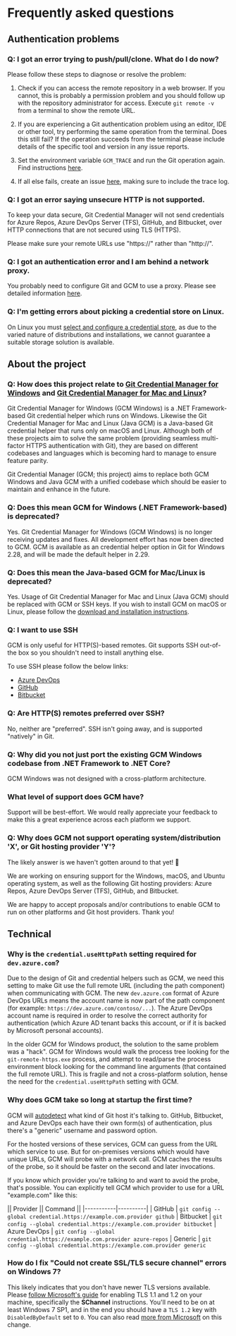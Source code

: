 # Frequently asked questions

## Authentication problems

### Q: I got an error trying to push/pull/clone. What do I do now?

Please follow these steps to diagnose or resolve the problem:

1. Check if you can access the remote repository in a web browser. If you cannot, this is probably a permission problem and you should follow up with the repository administrator for access. Execute `git remote -v` from a terminal to show the remote URL.

1. If you are experiencing a Git authentication problem using an editor, IDE or other tool, try performing the same operation from the terminal. Does this still fail? If the operation succeeds from the terminal please include details of the specific tool and version in any issue reports.

1. Set the environment variable `GCM_TRACE` and run the Git operation again. Find instructions [here](environment.md#GCM_TRACE).

1. If all else fails, create an issue [here](https://github.com/GitCredentialManager/git-credential-manager/issues/create), making sure to include the trace log.

### Q: I got an error saying unsecure HTTP is not supported.

To keep your data secure, Git Credential Manager will not send credentials for Azure Repos, Azure DevOps Server (TFS), GitHub, and Bitbucket, over HTTP connections that are not secured using TLS (HTTPS).

Please make sure your remote URLs use "https://" rather than "http://".

### Q: I got an authentication error and I am behind a network proxy.

You probably need to configure Git and GCM to use a proxy. Please see detailed information [here](https://aka.ms/gcm/httpproxy).

### Q: I'm getting errors about picking a credential store on Linux.

On Linux you must [select and configure a credential store](https://aka.ms/gcm/credstores), as due to the varied nature of distributions and installations, we cannot guarantee a suitable storage solution is available.

## About the project

### Q: How does this project relate to [Git Credential Manager for Windows](https://github.com/Microsoft/Git-Credential-Manager-for-Windows) and [Git Credential Manager for Mac and Linux](https://github.com/Microsoft/Git-Credential-Manager-for-Mac-and-Linux)?

Git Credential Manager for Windows (GCM Windows) is a .NET Framework-based Git credential helper which runs on Windows.
Likewise the Git Credential Manager for Mac and Linux (Java GCM) is a Java-based Git credential helper that runs only on macOS and Linux. Although both of these projects aim to solve the same problem (providing seamless multi-factor HTTPS authentication with Git), they are based on different codebases and languages which is becoming hard to manage to ensure feature parity.

Git Credential Manager (GCM; this project) aims to replace both GCM Windows and Java GCM with a unified codebase which should be easier to maintain and enhance in the future.

### Q: Does this mean GCM for Windows (.NET Framework-based) is deprecated?

Yes. Git Credential Manager for Windows (GCM Windows) is no longer receiving updates and fixes. All development effort has now been directed to GCM. GCM is available as an credential helper option in Git for Windows 2.28, and will be made the default helper in 2.29.

### Q: Does this mean the Java-based GCM for Mac/Linux is deprecated?

Yes. Usage of Git Credential Manager for Mac and Linux (Java GCM) should be replaced with GCM or SSH keys. If you wish to install GCM on macOS or Linux, please follow the [download and installation instructions](../README.md#download-and-install).

### Q: I want to use SSH

GCM is only useful for HTTP(S)-based remotes. Git supports SSH out-of-the box so you shouldn't need to install anything else.

To use SSH please follow the below links:

- [Azure DevOps](https://docs.microsoft.com/en-us/azure/devops/repos/git/use-ssh-keys-to-authenticate?view=azure-devops)
- [GitHub](https://help.github.com/en/articles/connecting-to-github-with-ssh)
- [Bitbucket](https://confluence.atlassian.com/bitbucket/ssh-keys-935365775.html)

### Q: Are HTTP(S) remotes preferred over SSH?

No, neither are "preferred". SSH isn't going away, and is supported "natively" in Git.

### Q: Why did you not just port the existing GCM Windows codebase from .NET Framework to .NET Core?

GCM Windows was not designed with a cross-platform architecture.

### What level of support does GCM have?

Support will be best-effort. We would really appreciate your feedback to make this a great experience across each platform we support. 

### Q: Why does GCM not support operating system/distribution 'X', or Git hosting provider 'Y'?

The likely answer is we haven't gotten around to that yet! 🙂

We are working on ensuring support for the Windows, macOS, and Ubuntu operating system, as well as the following Git hosting providers: Azure Repos, Azure DevOps Server (TFS), GitHub, and Bitbucket.

We are happy to accept proposals and/or contributions to enable GCM to run on other platforms and Git host providers. Thank you!

## Technical

### Why is the `credential.useHttpPath` setting required for `dev.azure.com`?

Due to the design of Git and credential helpers such as GCM, we need this setting to make Git use the full remote URL (including the path component) when communicating with GCM. The new `dev.azure.com` format of Azure DevOps URLs means the account name is now part of the path component (for example: `https://dev.azure.com/contoso/...`). The Azure DevOps account name is required in order to resolve the correct authority for authentication (which Azure AD tenant backs this account, or if it is backed by Microsoft personal accounts).

In the older GCM for Windows product, the solution to the same problem was a "hack". GCM for Windows would walk the process tree looking for the `git-remote-https.exe` process, and attempt to read/parse the process environment block looking for the command line arguments (that contained the full remote URL). This is fragile and not a cross-platform solution, hense the need for the `credential.useHttpPath` setting with GCM.

### Why does GCM take so long at startup the first time?

GCM will [autodetect](autodetect.md) what kind of Git host it's talking to. GitHub, Bitbucket, and Azure DevOps each have their own form(s) of authentication, plus there's a "generic" username and password option.

For the hosted versions of these services, GCM can guess from the URL which service to use. But for on-premises versions which would have unique URLs, GCM will probe with a network call. GCM caches the results of the probe, so it should be faster on the second and later invocations.

If you know which provider you're talking to and want to avoid the probe, that's possible. You can explicitly tell GCM which provider to use for a URL "example.com" like this:

|| Provider || Command ||
|-----------|----------|
| GitHub    | `git config --global credential.https://example.com.provider github`
| Bitbucket | `git config --global credential.https://example.com.provider bitbucket`
| Azure DevOps | `git config --global credential.https://example.com.provider azure-repos`
| Generic | `git config --global credential.https://example.com.provider generic`

### How do I fix "Could not create SSL/TLS secure channel" errors on Windows 7?

This likely indicates that you don't have newer TLS versions available. Please [follow Microsoft's guide](https://support.microsoft.com/topic/update-to-enable-tls-1-1-and-tls-1-2-as-default-secure-protocols-in-winhttp-in-windows-c4bd73d2-31d7-761e-0178-11268bb10392) for enabling TLS 1.1 and 1.2 on your machine, specifically the **SChannel** instructions. You'll need to be on at least Windows 7 SP1, and in the end you should have a `TLS 1.2` key with `DisabledByDefault` set to `0`. You can also read [more from Microsoft](https://docs.microsoft.com/previous-versions/windows/it-pro/windows-server-2012-R2-and-2012/dn786418(v=ws.11)#tls-12) on this change.
